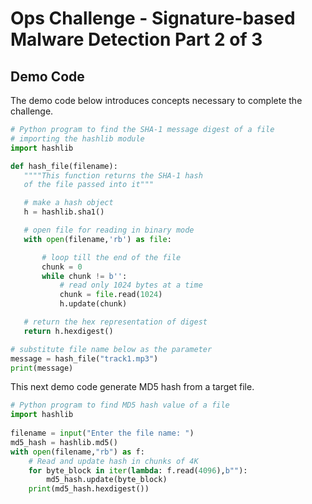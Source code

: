 # Ops Challenge - Signature-based Malware Detection Part 2 of 3

## Demo Code

The demo code below introduces concepts necessary to complete the challenge.

```python
# Python program to find the SHA-1 message digest of a file
# importing the hashlib module
import hashlib

def hash_file(filename):
   """"This function returns the SHA-1 hash
   of the file passed into it"""

   # make a hash object
   h = hashlib.sha1()

   # open file for reading in binary mode
   with open(filename,'rb') as file:

       # loop till the end of the file
       chunk = 0
       while chunk != b'':
           # read only 1024 bytes at a time
           chunk = file.read(1024)
           h.update(chunk)

   # return the hex representation of digest
   return h.hexdigest()

# substitute file name below as the parameter
message = hash_file("track1.mp3")
print(message)

```

This next demo code generate MD5 hash from a target file.

```python
# Python program to find MD5 hash value of a file
import hashlib
 
filename = input("Enter the file name: ")
md5_hash = hashlib.md5()
with open(filename,"rb") as f:
    # Read and update hash in chunks of 4K
    for byte_block in iter(lambda: f.read(4096),b""):
        md5_hash.update(byte_block)
    print(md5_hash.hexdigest())
```
